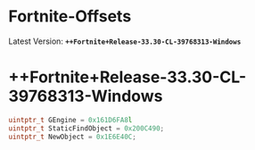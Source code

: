 # Fortnite-Offsets
Latest Version: **``++Fortnite+Release-33.30-CL-39768313-Windows``**

# ++Fortnite+Release-33.30-CL-39768313-Windows
```cpp
uintptr_t GEngine = 0x161D6FA8l
uintptr_t StaticFindObject = 0x200C490;
uintptr_t NewObject = 0x1E6E40C;
```
